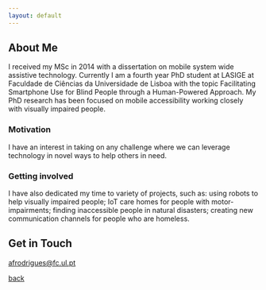 ```yaml
---
layout: default
---
```


## About Me
I received my MSc in 2014 with a dissertation on mobile system wide assistive technology. 
Currently I am a fourth year PhD student at LASIGE at Faculdade de Ciências da Universidade de Lisboa with the topic Facilitating Smartphone Use for Blind People through a Human-Powered Approach. 
My PhD research has been focused on mobile accessibility working closely with visually impaired people.

### Motivation
I have an interest in taking on any challenge where we can leverage technology in novel ways to help others in need.

### Getting involved
I have also dedicated my time to variety of projects, such as: using robots to help visually impaired people; IoT care homes for people with 
motor-impairments; finding inaccessible people in natural disasters; creating new communication channels for people who are homeless.


## Get in Touch
afrodrigues@fc.ul.pt


[back](./)
